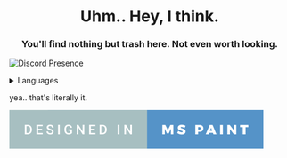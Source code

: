 <h1 align="center">Uhm.. Hey, I think.</h1>
<h3 align="center">You'll find nothing but trash here. Not even worth looking.</h3>

[![Discord Presence](https://lanyard.cnrad.dev/api/983116031545458738?hideDiscrim=true&hideTimestamp=true&hideStatus=true)](https://discord.com/users/983116031545458738)

<details>
      <summary>Languages</summary>
	<a href="https://www.w3schools.com/cs/" target="_blank" rel="noreferrer"> <img src="https://raw.githubusercontent.com/devicons/devicon/master/icons/csharp/csharp-original.svg" alt="csharp" width="40" height="40"/> </a> 
	<a href="https://developer.mozilla.org/en-US/docs/Web/JavaScript" target="_blank" rel="noreferrer"> <img src="https://raw.githubusercontent.com/devicons/devicon/master/icons/javascript/javascript-original.svg" alt="javascript" width="40" height="40"/> </a> 
	<a href="https://www.java.com" target="_blank" rel="noreferrer"> <img src="https://raw.githubusercontent.com/devicons/devicon/master/icons/java/java-original.svg" alt="java" width="40" height="40"/> </a> 
</details>
	
yea.. that's literally it.

[![forthebadge](https://raw.githubusercontent.com/BraveUX/for-the-badge/master/src/images/badges/designed-in-ms-paint.svg)](https://github.com/BraveUX/for-the-badge)
